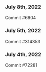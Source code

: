 ### July 8th, 2022

Commit #6904

### July 5th, 2022

Commit #314353


### July 4th, 2022

Commit #72281
